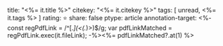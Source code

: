 title: "<%= it.title %>"
citekey: "<%= it.citekey %>"
tags: [ unread, <%= it.tags %> ]
rating: ⭐
share: false
ptype: article
annotation-target: <%-
  const regPdfLink = /^\[.*\]\(<(.*)>\)$/g;
  var pdfLinkMatched = regPdfLink.exec(it.fileLink);
-%><%= pdfLinkMatched?.at(1) %>